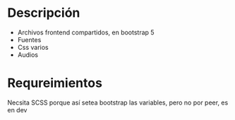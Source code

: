 # Descripción
- Archivos frontend compartidos, en bootstrap 5
- Fuentes
- Css varios
- Audios

# Requreimientos
Necsita SCSS porque así setea bootstrap las variables, pero no por peer, es en dev